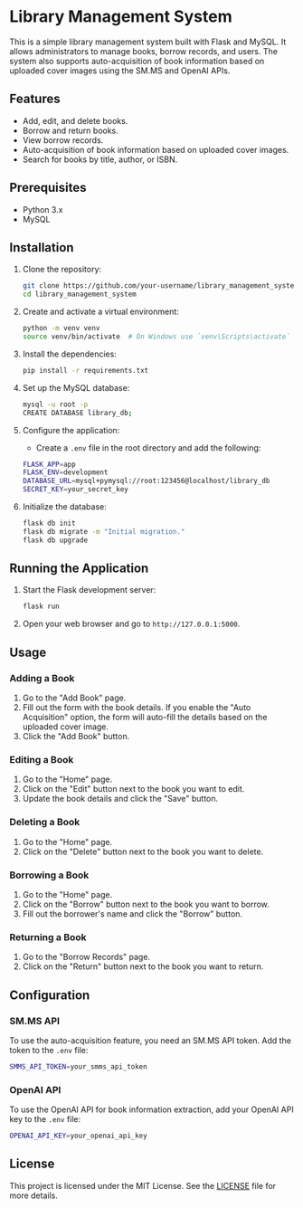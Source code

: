 
# Library Management System

This is a simple library management system built with Flask and MySQL. It allows administrators to manage books, borrow records, and users. The system also supports auto-acquisition of book information based on uploaded cover images using the SM.MS and OpenAI APIs.

## Features

- Add, edit, and delete books.
- Borrow and return books.
- View borrow records.
- Auto-acquisition of book information based on uploaded cover images.
- Search for books by title, author, or ISBN.

## Prerequisites

- Python 3.x
- MySQL

## Installation

1. Clone the repository:

    ```sh
    git clone https://github.com/your-username/library_management_system.git
    cd library_management_system
    ```

2. Create and activate a virtual environment:

    ```sh
    python -m venv venv
    source venv/bin/activate  # On Windows use `venv\Scripts\activate`
    ```

3. Install the dependencies:

    ```sh
    pip install -r requirements.txt
    ```

4. Set up the MySQL database:

    ```sh
    mysql -u root -p
    CREATE DATABASE library_db;
    ```

5. Configure the application:

    - Create a `.env` file in the root directory and add the following:

    ```sh
    FLASK_APP=app
    FLASK_ENV=development
    DATABASE_URL=mysql+pymysql://root:123456@localhost/library_db
    SECRET_KEY=your_secret_key
    ```

6. Initialize the database:

    ```sh
    flask db init
    flask db migrate -m "Initial migration."
    flask db upgrade
    ```

## Running the Application

1. Start the Flask development server:

    ```sh
    flask run
    ```

2. Open your web browser and go to `http://127.0.0.1:5000`.

## Usage

### Adding a Book

1. Go to the "Add Book" page.
2. Fill out the form with the book details. If you enable the "Auto Acquisition" option, the form will auto-fill the details based on the uploaded cover image.
3. Click the "Add Book" button.

### Editing a Book

1. Go to the "Home" page.
2. Click on the "Edit" button next to the book you want to edit.
3. Update the book details and click the "Save" button.

### Deleting a Book

1. Go to the "Home" page.
2. Click on the "Delete" button next to the book you want to delete.

### Borrowing a Book

1. Go to the "Home" page.
2. Click on the "Borrow" button next to the book you want to borrow.
3. Fill out the borrower's name and click the "Borrow" button.

### Returning a Book

1. Go to the "Borrow Records" page.
2. Click on the "Return" button next to the book you want to return.

## Configuration

### SM.MS API

To use the auto-acquisition feature, you need an SM.MS API token. Add the token to the `.env` file:

```sh
SMMS_API_TOKEN=your_smms_api_token
```

### OpenAI API

To use the OpenAI API for book information extraction, add your OpenAI API key to the `.env` file:

```sh
OPENAI_API_KEY=your_openai_api_key
```

## License

This project is licensed under the MIT License. See the [LICENSE](LICENSE) file for more details.